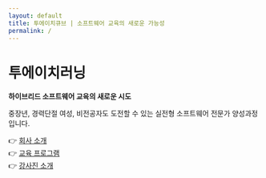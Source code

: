 ```yaml
---
layout: default
title: 투에이치큐브 | 소프트웨어 교육의 새로운 가능성
permalink: /
---
```


# 투에이치러닝

**하이브리드 소프트웨어 교육의 새로운 시도**

중장년, 경력단절 여성, 비전공자도 도전할 수 있는 실전형 소프트웨어 전문가 양성과정입니다.

👉 [회사 소개](about.md)  
👉 [교육 프로그램](programs.md)  
👉 [강사진 소개](team.md)
